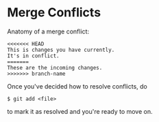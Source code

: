 # Merge Conflicts

Anatomy of a merge conflict:

```
<<<<<<< HEAD
This is changes you have currently. 
It's in conflict.
=======
These are the incoming changes.
>>>>>>> branch-name
```

Once you've decided how to resolve conflicts, do

```
$ git add <file>
```

to mark it as resolved and you're ready to move on.